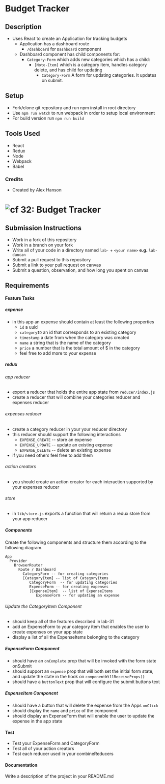 Budget Tracker
===

## Description 
- Uses React to create an Application for tracking budgets
  - Application has a dashboard route
    - `/dashboard` for `Dashboard` component
  - Dashboard component has child components for:
    - `Category-Form` which adds new categories which has a child:
      - `[Note-Item]` which is a category item, handles category delete, and has child for updating
        - `Category-Form` A form for updating categories.  It updates on submit.

## Setup
- Fork/clone git repository and run npm install in root directory
- Use `npm run watch` to run webpack in order to setup local environment
- For build version run `npm run build`

## Tools Used
- React
- Redux
- Node
- Webpack
- Babel

### Credits

- Created by Alex Hanson

![cf](http://i.imgur.com/7v5ASc8.png) 32: Budget Tracker
===

## Submission Instructions
  * Work in a fork of this repository
  * Work in a branch on your fork
  * Write all of your code in a directory named `lab-` + `<your name>` **e.g.** `lab-duncan`
  * Submit a pull request to this repository
  * Submit a link to your pull request on canvas
  * Submit a question, observation, and how long you spent on canvas 

## Requirements  
#### Feature Tasks 
##### expense
* in this app an expense should contain at least the following properties
  * `id` a uuid
  * `categoryID` an id that corresponds to an existing category
  * `timestamp` a date from when the category was created
  * `name` a string that is the name of the category
  * `price` a number that is the total amount of $ in the category 
  * feel free to add more to your expense

##### redux
###### app reducer
* export a reducer that holds the entire app state from `reducer/index.js`
* create a reducer that will combine your categories reducer and expenses reducer

###### expenses reducer
* create a category reducer in your your reducer directory
* this reducer should support the following interactions 
  * `EXPENSE_CREATE` -- store an expense
  * `EXPENSE_UPDATE` -- update an existing expense
  * `EXPENSE_DELETE` -- delete an existing expense
* if you need others feel free to add them

###### action creators
* you should create an action creator for each interaction supported by your expenses reducer

###### store
* in `lib/store.js` exports a function that will return a redux store from your app reducer

##### Components
Create the following components and structure them according to the following diagram.  
``` 
App
  Provider 
    BrowserRouter
      Route / Dashboard
        CategoryForm -- for creating categories
        [CategoryItem] -- list of CategoryItems
           CategoryForm  -- for updating categories
           ExpenseForm -- for creating expenses
           [ExpenseItem]  -- list of ExpenseItems
              ExpenseForm -- for updating an expense
```

###### Update the CategoryItem Component
* should keep all of the features described in lab-31
* add an ExpenseForm to your category item that enables the user to create expenses on your app state
* display a list of all the ExpenseItems belonging to the category

##### ExpenseForm Component 
* should have an `onComplete` prop that will be invoked with the form state onSubmit
* should support an `expense` prop that will both set the initial form state, and update the state in the hook on `componentWillReceiveProps()`
* should have a `buttonText` prop that will configure the submit buttons text

##### ExpenseItem Component 
* should have a button that will delete the expense from the Apps `onClick`
* should display the `name` and `price` of the component
* should display an ExpenseForm that will enable the user to update the expense in the app state

#### Test
* Test your ExpenseForm and CategoryForm
* Test all of your action creators
* Test each reducer used in your combineReducers

#### Documentation  
Write a description of the project in your README.md